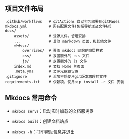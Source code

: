 ## 项目文件布局

```
.github/workflows   # gitActions 自动打包部署到gitPages
mkdocs.yml    		# 所有配置文件(包括导航栏及文件树)
docs/
	assets/			# 资源文件，合理安排 
	...       		# 其他 markdown 页面，和其他文件
	mkdocs/
		overrides/	# 覆盖 mkdocs 网站的底层样式
		css/		# 放置额外的 css 文件
		js/			# 放置额外的 js 文件
    index.md		# 文档 Home 主页面
	.meta.yml		# 文件元数据设置
.gitignore          # 添加不想使用git版本管理的文件
requirements.txt    # 依赖项，使用pip install -r 文件 安装
```

## Mkdocs 常用命令

* `mkdocs serve`：启动实时加载的文档服务器

* `mkdocs build`：创建文档站点

* `mkdocs -h`：打印帮助信息并退出